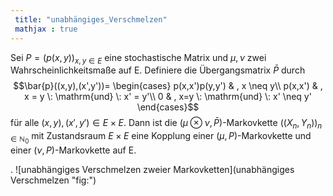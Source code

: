 ```yaml
---
 title: "unabhängiges_Verschmelzen"
 mathjax : true
---
```

Sei $P = (p(x,y))_{x,y \in E}$ eine stochastische Matrix und $\mu,\nu$
zwei Wahrscheinlichkeitsmaße auf E. Definiere die Übergangsmatrix
$\bar{P}$ durch $$\bar{p}((x,y),(x',y'))=
\begin{cases}
p(x,x')p(y,y') & , x \neq y\\
p(x,x') & , x = y \: \mathrm{und} \: x' = y'\\
0 & , x=y \: \mathrm{und} \: x' \neq y'
\end{cases}$$ für alle $(x,y),(x',y') \in E \times E$. Dann ist die
$(\mu \otimes \nu,\bar{P})$-Markovkette
$((X_{n},Y_{n}))_{n \in \mathbb{N}_{0}}$ mit Zustandsraum $E \times E$
eine Kopplung einer $(\mu,P)$-Markovkette und einer
$(\nu,P)$-Markovkette auf E.

. ![unabhängiges Verschmelzen zweier
Markovketten](unabhängiges Verschmelzen "fig:")
